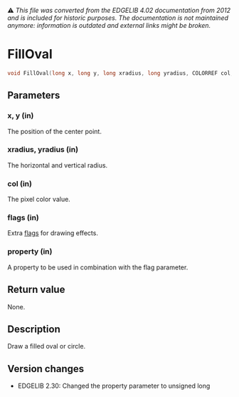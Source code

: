 :warning: _This file was converted from the EDGELIB 4.02 documentation from 2012 and is included for historic purposes. The documentation is not maintained anymore: information is outdated and external links might be broken._

# FillOval


```c++
void FillOval(long x, long y, long xradius, long yradius, COLORREF col, long flags = 0, unsigned long property = 0)
```

## Parameters
### x, y (in)
The position of the center point.

### xradius, yradius (in)
The horizontal and vertical radius.

### col (in)
The pixel color value.

### flags (in)
Extra [flags](classedisplay_definitions.md) for drawing effects.

### property (in)
A property to be used in combination with the flag parameter.

## Return value
None.

## Description
Draw a filled oval or circle.

## Version changes
- EDGELIB 2.30: Changed the property parameter to unsigned long

